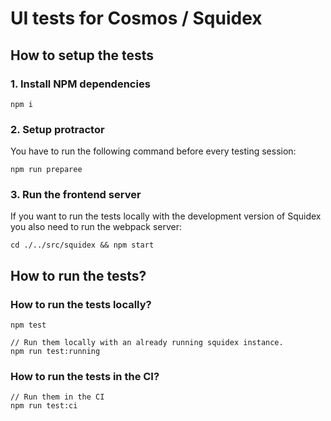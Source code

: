 # UI tests for Cosmos / Squidex

## How to setup the tests

### 1. Install NPM dependencies

    npm i

###  2. Setup protractor

You have to run the following command before every testing session:

    npm run preparee

### 3. Run the frontend server

If you want to run the tests locally with the development version of Squidex you also need to run the webpack server:

    cd ./../src/squidex && npm start


## How to run the tests?

### How to run the tests locally?

    npm test

    // Run them locally with an already running squidex instance.
    npm run test:running

### How to run the tests in the CI?

    // Run them in the CI
    npm run test:ci
